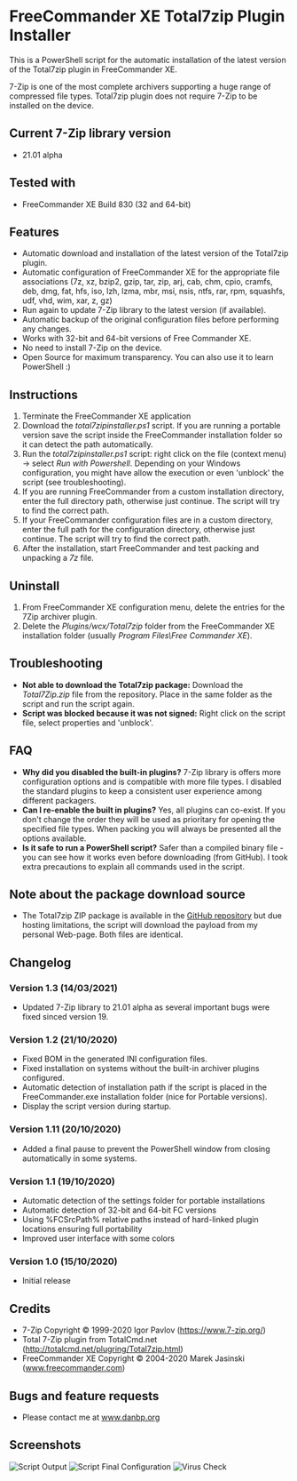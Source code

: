 # FreeCommander XE Total7zip Plugin Installer

This is a PowerShell script for the automatic installation of the latest version of the Total7zip plugin in FreeCommander XE.

7-Zip is one of the most complete archivers supporting a huge range of compressed file types. Total7zip plugin does not require 7-Zip to be installed on the device.

## Current 7-Zip library version
* 21.01 alpha

## Tested with
* FreeCommander XE Build 830 (32 and 64-bit)

## Features
* Automatic download and installation of the latest version of the Total7zip plugin. 
* Automatic configuration of FreeCommander XE for the appropriate file associations (7z, xz, bzip2, gzip, tar, zip, arj, cab, chm, cpio, cramfs, deb, dmg, fat, hfs, iso, lzh, lzma, mbr, msi, nsis, ntfs, rar, rpm, squashfs, udf, vhd, wim, xar, z, gz)
* Run again to update 7-Zip library to the latest version (if available). 
* Automatic backup of the original configuration files before performing any changes. 
* Works with 32-bit and 64-bit versions of Free Commander XE. 
* No need to install 7-Zip on the device.
* Open Source for maximum transparency. You can also use it to learn PowerShell :)

## Instructions
1. Terminate the FreeCommander XE application
2. Download the *total7zipinstaller.ps1* script. If you are running a portable version save the script inside the FreeCommander installation folder so it can detect the path automatically.
3. Run the *total7zipinstaller.ps1* script: right click on the file (context menu) ->  select *Run with Powershell*. Depending on your Windows configuration, you might have allow the execution or even 'unblock' the script (see troubleshooting).
3. If you are running FreeCommander from a custom installation directory, enter the full directory path, otherwise just continue. The script will try to find the correct path.
4. If your FreeCommander configuration files are in a custom directory, enter the full path for the configuration directory, otherwise just continue. The script will try to find the correct path.
5. After the installation, start FreeCommander and test packing and unpacking a *7z* file.

## Uninstall
1. From FreeCommander XE configuration menu, delete the entries for the 7Zip archiver plugin.
2. Delete the *Plugins/wcx/Total7zip* folder from the FreeCommander XE installation folder (usually *Program Files\Free Commander XE*).

## Troubleshooting
* **Not able to download the Total7zip package:** Download the *Total7Zip.zip* file from the repository. Place in the same folder as the script and run the script again.
* **Script was blocked because it was not signed:** Right click on the script file, select properties and 'unblock'.

## FAQ
* **Why did you disabled the built-in plugins?** 7-Zip library is offers more configuration options and is compatible with more file types. I disabled the standard plugins to keep a consistent user experience among different packagers.
* **Can I re-enable the built in plugins?** Yes, all plugins can co-exist. If you don't change the order they will be used as prioritary for opening the specified file types. When packing you will always be presented all the options available.
* **Is it safe to run a PowerShell script?** Safer than a compiled binary file - you can see how it works even before downloading (from GitHub). I took extra precautions to explain all commands used in the script.

## Note about the package download source
* The Total7zip ZIP package is available in the [GitHub repository](https://github.com/danpeig/freecommander_total7zip_installer) but due hosting limitations, the script will download the payload from my personal Web-page. Both files are identical. 

## Changelog

### Version 1.3 (14/03/2021)
* Updated 7-Zip library to 21.01 alpha as several important bugs were fixed sinced version 19.

### Version 1.2 (21/10/2020)
* Fixed BOM in the generated INI configuration files.
* Fixed installation on systems without the built-in archiver plugins configured.
* Automatic detection of installation path if the script is placed in the FreeCommander.exe installation folder (nice for Portable versions).
* Display the script version during startup.

### Version 1.11 (20/10/2020)
* Added a final pause to prevent the PowerShell window from closing automatically in some systems.

### Version 1.1 (19/10/2020)
* Automatic detection of the settings folder for portable installations
* Automatic detection of 32-bit and 64-bit FC versions
* Using %FCSrcPath% relative paths instead of hard-linked plugin locations ensuring full portability
* Improved user interface with some colors

### Version 1.0 (15/10/2020)
* Initial release

## Credits
* 7-Zip Copyright © 1999-2020 Igor Pavlov (https://www.7-zip.org/)
* Total 7-Zip plugin from TotalCmd.net (http://totalcmd.net/plugring/Total7zip.html)
* FreeCommander XE Copyright © 2004-2020 Marek Jasinski (www.freecommander.com)

## Bugs and feature requests
* Please contact me at www.danbp.org

## Screenshots
![Script Output](Screenshot_v1.1.png)
![Script Final Configuration](Screenshot_v1.1_2.PNG)
![Virus Check](2020-10-16%20VirusTotal.png)
